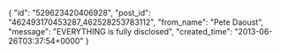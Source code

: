  {
   "id": "529623420406928",
   "post_id": "462493170453287_462528253783112",
   "from_name": "Pete Daoust",
   "message": "EVERYTHING is fully disclosed",
   "created_time": "2013-06-26T03:37:54+0000"
 }
